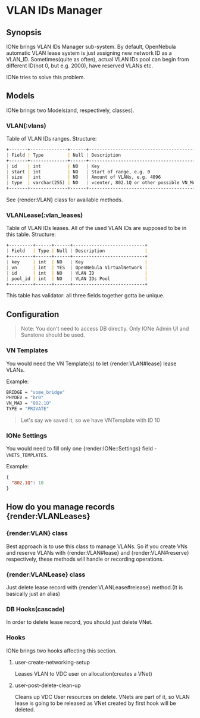 # VLAN IDs Manager

## Synopsis

IONe brings VLAN IDs Manager sub-system.
By default, OpenNebula automatic VLAN lease system is just assigning new network ID as a VLAN_ID.
Sometimes(quite as often), actual VLAN IDs pool can begin from different ID(not 0, but e.g. 2000), have reserved VLANs etc.

IONe tries to solve this problem.

## Models

IONe brings two Models(and, respectively, classes).

### VLAN(:vlans)

Table of VLAN IDs ranges. Structure:

```markdown
+-------+--------------+------+------------------------------------------------------+
| Field | Type         | Null | Description                                          |
+-------+--------------+------+------------------------------------------------------+
| id    | int          | NO   | Key                                                  |
| start | int          | NO   | Start of range, e.g. 0                               |
| size  | int          | NO   | Amount of VLANs, e.g. 4096                           |
| type  | varchar(255) | NO   | vcenter, 802.1Q or other possible VN_MAD using VLANs |
+-------+--------------+------+------------------------------------------------------+
```

See {render:VLAN} class for available methods.

### VLANLease(:vlan_leases)

Table of VLAN IDs leases. All of the used VLAN IDs are supposed to be in this table.
Structure:

```markdown
+---------+------+------+---------------------------+
| Field   | Type | Null | Description               |
+---------+------+------+---------------------------+
| key     | int  | NO   | Key                       |
| vn      | int  | YES  | OpenNebula VirtualNetwork |
| id      | int  | NO   | VLAN ID                   |
| pool_id | int  | NO   | VLAN IDs Pool             |
+---------+------+------+---------------------------+
```

This table has validator: all three fields together gotta be unique.

## Configuration

> Note:
> You don't need to access DB directly. Only IONe Admin UI and Sunstone should be used.

### VN Templates

You would need the VN Template(s) to let {render:VLAN#lease} lease VLANs.

Example:

```bash
BRIDGE = "some_bridge"
PHYDEV = "br0"
VN_MAD = "802.1Q"
TYPE = "PRIVATE"
```

> Let's say we saved it, so we have VNTemplate with ID 10

### IONe Settings

You would need to fill only one {render:IONe::Settings} field - `VNETS_TEMPLATES`.

Example:

```json
{
  "802.1Q": 10
}
```

## How do you manage records {render:VLANLeases}

### {render:VLAN} class

Best approach is to use this class to manage VLANs. So if you create VNs and reserve VLANs with {render:VLAN#lease} and {render:VLAN#reserve} respectively, these methods will handle or recording operations.

### {render:VLANLease} class

Just delete lease record with {render:VLANLease#release} method.(It is basically just an alias)

### DB Hooks(cascade)

In order to delete lease record, you should just delete VNet.

### Hooks

IONe brings two hooks affecting this section.

1. user-create-networking-setup
  
    Leases VLAN to VDC user on allocation(creates a VNet)

2. user-post-delete-clean-up

    Cleans up VDC User resources on delete. VNets are part of it, so VLAN lease is going to be released as VNet created by first hook will be deleted.
